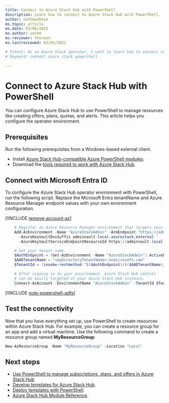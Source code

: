 ```yaml
---
title: Connect to Azure Stack Hub with PowerShell 
description: Learn how to connect to Azure Stack Hub with PowerShell.
author: sethmanheim
ms.topic: article
ms.date: 03/06/2025
ms.author: sethm
ms.reviewer: thoroet
ms.lastreviewed: 02/01/2021

# Intent: As an Azure Stack operator, I want to learn how to connect to Azure Stack using Powershell.
# Keyword: connect azure stack powershell

---
```



# Connect to Azure Stack Hub with PowerShell

You can configure Azure Stack Hub to use PowerShell to manage resources like creating offers, plans, quotas, and alerts. This article helps you configure the operator environment.

## Prerequisites

Run the following prerequisites from a Windows-based external client.

- Install [Azure Stack Hub-compatible Azure PowerShell modules](powershell-install-az-module.md).  
- Download the [tools required to work with Azure Stack Hub](azure-stack-powershell-download.md).  

<a name='connect-with-azure-ad'></a>

## Connect with Microsoft Entra ID

To configure the Azure Stack Hub operator environment with PowerShell, run the following script. Replace the Microsoft Entra tenantName and Azure Resource Manager endpoint values with your own environment configuration.

[!INCLUDE [remove-account-az](../includes/remove-account-az.md)]

```powershell  
    # Register an Azure Resource Manager environment that targets your Azure Stack Hub instance. Get your Azure Resource Manager endpoint value from your service provider.
    Add-AzEnvironment -Name "AzureStackAdmin" -ArmEndpoint "https://adminmanagement.local.azurestack.external" `
      -AzureKeyVaultDnsSuffix adminvault.local.azurestack.external `
      -AzureKeyVaultServiceEndpointResourceId https://adminvault.local.azurestack.external

    # Set your tenant name.
    $AuthEndpoint = (Get-AzEnvironment -Name "AzureStackAdmin").ActiveDirectoryAuthority.TrimEnd('/')
    $AADTenantName = "<myDirectoryTenantName>.onmicrosoft.com"
    $TenantId = (invoke-restmethod "$($AuthEndpoint)/$($AADTenantName)/.well-known/openid-configuration").issuer.TrimEnd('/').Split('/')[-1]

    # After signing in to your environment, Azure Stack Hub cmdlets
    # can be easily targeted at your Azure Stack Hub instance.
    Connect-AzAccount -EnvironmentName "AzureStackAdmin" -TenantId $TenantId
```

[!INCLUDE [note-powershell-adfs](../includes/note-powershell-adfs.md)]

## Test the connectivity

Now that you have everything set up, use PowerShell to create resources within Azure Stack Hub. For example, you can create a resource group for an app and add a virtual machine. Use the following command to create a resource group named **MyResourceGroup**:

```powershell  
New-AzResourceGroup -Name "MyResourceGroup" -Location "Local"
```

## Next steps

- [Use PowerShell to manage subscriptions, plans, and offers in Azure Stack Hub](azure-stack-powershell-plan-offer.md)
- [Develop templates for Azure Stack Hub](../user/azure-stack-develop-templates.md).
- [Deploy templates with PowerShell](../user/azure-stack-deploy-template-powershell.md).
- [Azure Stack Hub Module Reference](/powershell/azurestackhub/overview).
